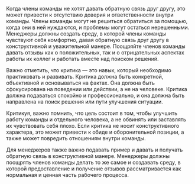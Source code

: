 Когда члены команды не хотят давать обратную связь друг другу, это может привести к отсутствию доверия и ответственности внутри команды. Члены команды могут не решиться обратиться за помощью, когда они в ней нуждаются, и проблемы могут остаться нерешенными. Менеджеры должны создать среду, в которой члены команды чувствуют себя комфортно, давая обратную связь друг другу в конструктивной и уважительной манере. Поощряйте членов команды давать отзывы как о положительных, так и о отрицательных аспектах работы их коллег и работать вместе над поиском решений.

Важно отметить, что критика — это навык, который необходимо практиковать и развивать. Критика должна быть конкретной, объективной и основываться на фактах. Она должна быть сфокусирована на поведении или действии, а не на человеке. Критика должна подаваться спокойно и профессионально, и она должна быть направлена на поиск решения или пути улучшения ситуации.

Критикуя, важно помнить, что цель состоит в том, чтобы улучшить работу команды и отдельного человека, а не обвинять или заставлять их чувствовать себя плохо. Если критика не носит конструктивного характера, это может привести к обиде и оборонительной позиции, а также может повредить отношениям внутри команды.

Для менеджеров также важно подавать пример и давать и получать обратную связь в конструктивной манере. Менеджеры должны поощрять членов команды делать то же самое и создавать среду, в которой предоставление и получение отзывов рассматривается как нормальная и ценная часть рабочего процесса.